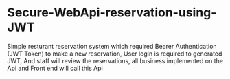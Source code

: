 # Secure-WebApi-reservation-using-JWT

Simple resturant reservation system which required Bearer Authentication (JWT Token) to make a new reservation,
User login is required to generated JWT, And staff will review the reservations, all business implemented 
on the Api and Front end will call this Api
